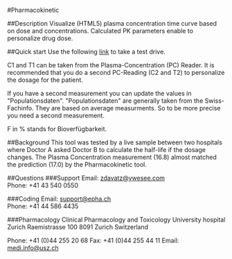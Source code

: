 #Pharmacokinetic

##Description
Visualize (HTML5) plasma concentration time curve based on dose and concentrations. Calculated PK parameters enable to personalize drug dose. 

##Quick start
Use the following <a target="_blank" href="http://modules.epha.ch/vigi/kinetics.html#bio=100&dosierung=2000&tau=12&hwz=10&v=42&c1=15&t1=11&otb=40&utb=15">link</a> to take a test drive.

C1 and T1 can be taken from the Plasma-Concentration (PC) Reader. It is recommended that you do a second PC-Reading (C2 and T2) to personalize the dosage for the patient.

If you have a second measurement you can update the values in "Populationsdaten". "Populationsdaten" are generally taken from the Swiss-Fachinfo. They are based on average measurments. So to be more precise you need a second measurement.

F in % stands for Bioverfügbarkeit.

##Background
This tool was tested by a live sample between two hospitals where Doctor A asked Doctor B to calculate the half-life if the dosage changes. The Plasma Concentration measurement (16.8) almost matched the prediction (17.0) by the Pharmacokinetic tool.

##Questions
###Support
Email: zdavatz@ywesee.com
<br/>Phone: +41 43 540 0550

###Coding
Email: support@epha.ch
<br/>Phone: +41 44 586 4435

###Pharmacology
Clinical Pharmacology and Toxicology
University hospital Zurich
Raemistrasse 100
8091 Zurich
Switzerland

Phone: +41 (0)44 255 20 68
Fax:   +41 (0)44 255 44 11
Email: medi.info@usz.ch
